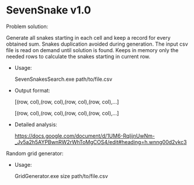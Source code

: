 # SevenSnake v1.0

Problem solution:

Generate all snakes starting in each cell and keep a record for every obtained sum. Snakes duplication avoided during generation. The input csv file is read on demand until solution is found. Keeps in memory only the needed rows to calculate the snakes starting in current row.

* Usage: 
    
    SevenSnakesSearch.exe path/to/file.csv

* Output format: 

    [(row, col),(row, col),(row, col),(row, col),...]
    
    [(row, col),(row, col),(row, col),(row, col),...]

* Detailed analysis: 

    https://docs.google.com/document/d/1UM6-RqlijnUwNm-_Jv5a2h5AYPBwnRW2rWhToMgCOS4/edit#heading=h.wnng00d2vkc3	

Random grid generator:

* Usage: 

   GridGenerator.exe size path/to/file.csv 
